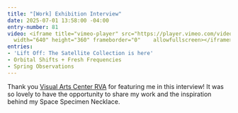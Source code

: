 ```yaml
---
title: "[Work] Exhibition Interview"
date: 2025-07-01 13:58:00 -04:00
entry-number: 81
video: <iframe title="vimeo-player" src="https://player.vimeo.com/video/1097868399?h=0a614d2f0f"
  width="640" height="360" frameborder="0"    allowfullscreen></iframe>
entries:
- 'Lift Off: The Satellite Collection is here'
- Orbital Shifts + Fresh Frequencies
- Spring Observations
---
```


Thank you [Visual Arts Center RVA](https://www.visarts.org/) for featuring me in this interview! It was so lovely to have the opportunity to share my work and the inspiration behind my Space Specimen Necklace. 